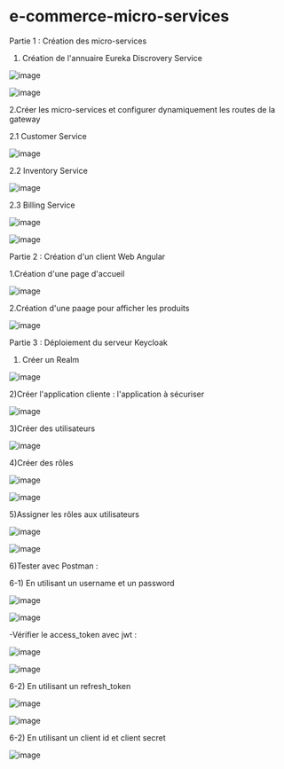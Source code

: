 # e-commerce-micro-services

Partie 1 : Création des micro-services

1.  Création de l'annuaire Eureka Discrovery Service

![image](https://user-images.githubusercontent.com/96297390/213009701-f9c08b14-c6cb-459f-84f5-4d4504c253fb.png)

![image](https://user-images.githubusercontent.com/96297390/213013276-14aa4886-0b41-4ba7-b7ed-f48d7c17aff4.png)


2.Créer les micro-services et configurer dynamiquement les routes de la gateway

2.1 Customer Service

![image](https://user-images.githubusercontent.com/96297390/213013806-31d5b08f-7a48-4c71-91ae-aa9e70515811.png)


2.2 Inventory Service

![image](https://user-images.githubusercontent.com/96297390/213013920-49043948-49a8-4356-ade3-a53c661e851e.png)


2.3 Billing Service

![image](https://user-images.githubusercontent.com/96297390/213014423-168e5fda-aff5-498f-9827-d8f1f01d1b04.png)

![image](https://user-images.githubusercontent.com/96297390/213014519-747e28c1-3e7d-4795-ac89-0a5dc9c5b879.png)


Partie 2 : Création d'un client Web Angular

1.Création d'une page d'accueil

![image](https://user-images.githubusercontent.com/96297390/213019250-952c41be-4c49-47c7-96d8-66f3a7e01103.png)

2.Création d'une paage pour afficher les produits

![image](https://user-images.githubusercontent.com/96297390/213019577-3f2216f1-a420-4623-b460-0d8fa38874e3.png)



Partie 3 : Déploiement du serveur Keycloak

1) Créer un Realm 


![image](https://user-images.githubusercontent.com/96297390/210277987-63bb8810-0d17-4075-b1d0-a2db3a4e4a3c.png)

2)Créer l'application cliente : l'application à sécuriser

![image](https://user-images.githubusercontent.com/96297390/210280361-f36ec0ef-3299-42e7-927e-553320fddd1b.png)

3)Créer des utilisateurs

![image](https://user-images.githubusercontent.com/96297390/210280787-13c24305-c697-4857-beca-527f27fa17db.png)

4)Créer des rôles

![image](https://user-images.githubusercontent.com/96297390/210280929-ae33c552-75c6-4e38-96a3-53e0e74c4cb9.png)

![image](https://user-images.githubusercontent.com/96297390/210281002-3545c61c-03a9-41e4-90d8-95655dc9e345.png)

5)Assigner les rôles aux utilisateurs

![image](https://user-images.githubusercontent.com/96297390/210282028-a0f96dee-c410-4460-99eb-e5ca5bbb66dd.png)

![image](https://user-images.githubusercontent.com/96297390/210282133-0aba7d2c-7934-4bc5-848c-4efe78ea92fe.png)

6)Tester avec Postman :

6-1) En utilisant un username et un password

![image](https://user-images.githubusercontent.com/96297390/210283595-90a6898b-c57f-4a8a-885c-81a6d6ca9ddc.png)

![image](https://user-images.githubusercontent.com/96297390/210443498-d08573d8-a0ae-4691-87d9-fd1e647dd889.png)


-Vérifier le access_token avec jwt :

![image](https://user-images.githubusercontent.com/96297390/210283781-95e943e7-da0a-40ec-b2e3-623bdc3a3199.png)


![image](https://user-images.githubusercontent.com/96297390/210283744-818a6e6d-9811-43c8-9eab-f6b2cd0803ed.png)

6-2) En utilisant un refresh_token

![image](https://user-images.githubusercontent.com/96297390/210443935-4f89f379-58d8-4117-9da8-9625093f9af7.png)

![image](https://user-images.githubusercontent.com/96297390/210443994-7afa7532-4c7f-48d7-8c65-6ce4411b2c13.png)

6-2) En utilisant un client id et client secret

![image](https://user-images.githubusercontent.com/96297390/210444210-1995e7a9-e789-4cf9-bd53-5285c3e44136.png)






